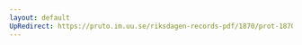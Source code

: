 ```yaml
---
layout: default
UpRedirect: https://pruto.im.uu.se/riksdagen-records-pdf/1870/prot-1870--ak--131/prot-1870--ak--131_019.pdf
---
```

